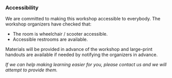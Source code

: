 ### Accessibility

We are committed to making this workshop accessible to everybody. The workshop organizers have checked that:

* The room is wheelchair / scooter accessible.
* Accessible restrooms are available.

Materials will be provided in advance of the workshop and
  large-print handouts are available if needed by notifying the
  organizers in advance.

_If we can help making learning easier for you, please contact us and we will attempt to provide them._